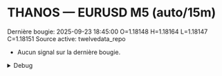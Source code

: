 # THANOS — EURUSD M5 (auto/15m)
Dernière bougie: 2025-09-23 18:45:00  O=1.18148  H=1.18164  L=1.18147  C=1.18151
Source active: twelvedata_repo

- Aucun signal sur la dernière bougie.

<details><summary>Debug</summary>

- TD_API_KEY manquant.

</details>